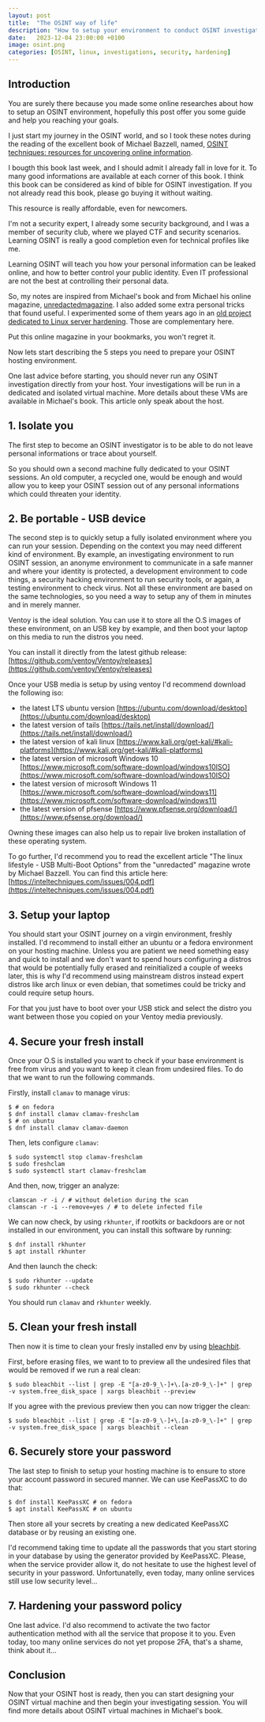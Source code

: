```yaml
---
layout: post
title:  "The OSINT way of life"
description: "How to setup your environment to conduct OSINT investigations"
date:   2023-12-04 23:00:00 +0100
image: osint.png
categories: [OSINT, linux, investigations, security, hardening]
---
```

## Introduction

You are surely there because you made some online researches about how to
setup an OSINT environment, hopefully this post offer you some guide and
help you reaching your goals.

I just start my journey in the OSINT world, and so I took these notes during
the reading of the excellent book of Michael Bazzell, named,
[OSINT techniques: resources for uncovering online information](https://inteltechniques.com/book1.html).

I bougth this book last week, and I should admit I already fall in love for it.
To many good informations are available at each corner of this book. I think
this book can be considered as kind of bible for OSINT investigation. If you
not already read this book, please go buying it without waiting.

This resource is really affordable, even for newcomers.

I'm not a security expert, I already some security background, and I was
a member of security club, where we played CTF and security scenarios.
Learning OSINT is really a good completion even for technical profiles like
me.

Learning OSINT will teach you how your personal information can be leaked
online, and how to better control your public identity. Even IT professional
are not the best at controlling their personal data.

So, my notes are inspired from Michael's book and from Michael his online
magazine, [unredactedmagazine](https://inteltechniques.com/magazine.html). I
also added some extra personal tricks that found useful.
I experimented some of them years ago in an [old project
dedicated to Linux server hardening](https://github.com/4383/fabric-debian/).
Those are complementary here.

Put this online magazine in your bookmarks, you won't regret it.

Now lets start describing the 5 steps you need to prepare your OSINT hosting
environment.

One last advice before starting, you should never run any OSINT investigation
directly from your host. Your investigations will be run in a dedicated
and isolated virtual machine. More details about these VMs are available in
Michael's book. This article only speak about the host.

## 1. Isolate you

The first step to become an OSINT investigator is to be able to  do not leave
personal informations or trace about yourself.

So you should own a second machine fully dedicated to your OSINT sessions. An
old computer, a recycled one, would be enough and would allow you to keep
your OSINT session out of any personal informations which could threaten your
identity.

## 2. Be portable - USB device

The second step is to quickly setup a fully isolated environment where you
can run your session. Depending on the context you may need different kind of
environment. By example, an investigating environment to run OSINT session, an
anonyme environment to communicate in a safe manner and where your identity is
protected, a development environment to code things, a security hacking
environment to run security tools, or again, a testing environment to check
virus. Not all these environment are based on the same technologies, so you
need a way to setup any of them in minutes and in merely manner.

Ventoy is the ideal solution. You can use it to store all the O.S images of
these environment, on an USB key by example, and then boot your laptop on this
media to run the distros you need.

You can install it directly from the latest github release:
[https://github.com/ventoy/Ventoy/releases](https://github.com/ventoy/Ventoy/releases)

Once your USB media is setup by using ventoy I'd recommend download the
following iso:

- the latest LTS ubuntu version [https://ubuntu.com/download/desktop](https://ubuntu.com/download/desktop)
- the latest version of tails [https://tails.net/install/download/](https://tails.net/install/download/)
- the latest version of kali linux [https://www.kali.org/get-kali/#kali-platforms](https://www.kali.org/get-kali/#kali-platforms)
- the latest version of microsoft Windows 10 [https://www.microsoft.com/software-download/windows10ISO](https://www.microsoft.com/software-download/windows10ISO)
- the latest version of microsoft Windows 11 [https://www.microsoft.com/software-download/windows11](https://www.microsoft.com/software-download/windows11)
- the latest version of pfsense [https://www.pfsense.org/download/](https://www.pfsense.org/download/)

Owning these images can also help us to repair live broken installation of
these operating system.

To go further, I'd recommend you to read the excellent article "The linux
lifestyle - USB Multi-Boot Options" from the "unredacted" magazine wrote by
Michael Bazzell. You can find this article here:
[https://inteltechniques.com/issues/004.pdf](https://inteltechniques.com/issues/004.pdf)

## 3. Setup your laptop

You should start your OSINT journey on a virgin environment, freshly
installed. I'd recommend to install either an ubuntu or a fedora environment
on your hosting machine. Unless you are patient we need something easy and
quick to install and we don't want to spend hours configuring a distros that
would be potentially fully erased and reinitialized a couple of weeks later,
this is why I'd recommend using mainstream distros instead expert distros like
arch linux or even debian, that sometimes could be tricky and could require
setup hours.

For that you just have to boot over your USB stick and select the distro you
want between those you copied on your Ventoy media previously.

## 4. Secure your fresh install

Once your O.S is installed you want to check if your base environment is free
from virus and you want to keep it clean from undesired files. To do that we
want to run the following commands.

Firstly, install `clamav` to manage virus:

```shell
$ # on fedora
$ dnf install clamav clamav-freshclam
$ # on ubuntu
$ dnf install clamav clamav-daemon
```

Then, lets configure `clamav`:

```shell
$ sudo systemctl stop clamav-freshclam
$ sudo freshclam
$ sudo systemctl start clamav-freshclam
```

And then, now, trigger an analyze:

```shell
clamscan -r -i / # without deletion during the scan
clamscan -r -i --remove=yes / # to delete infected file
```

We can now check, by using `rkhunter`, if rootkits or backdoors are or not
installed in our environment, you can install this software by running:

```
$ dnf install rkhunter
$ apt install rkhunter
```

And then launch the check:

```
$ sudo rkhunter --update
$ sudo rkhunter --check
```

You should run `clamav` and `rkhunter` weekly.

## 5. Clean your fresh install

Then now it is time to clean your fresly installed env by
using [bleachbit](https://www.bleachbit.org/download). 

First, before erasing files, we want to  to preview all the undesired files
that would be removed if we run a real clean:

```shell
$ sudo bleachbit --list | grep -E "[a-z0-9_\-]+\.[a-z0-9_\-]+" | grep -v system.free_disk_space | xargs bleachbit --preview
```

If you agree with the previous preview then you can now trigger the clean:

```shell
$ sudo bleachbit --list | grep -E "[a-z0-9_\-]+\.[a-z0-9_\-]+" | grep -v system.free_disk_space | xargs bleachbit --clean
```

## 6. Securely store your password

The last step to finish to setup your hosting machine is to ensure to store
your account password in secured manner. We can use KeePassXC to do that:

```shell
$ dnf install KeePassXC # on fedora
$ apt install KeePassXC # on ubuntu
```

Then store all your secrets by creating a new dedicated KeePassXC database or
by reusing an existing one.

I'd recommend taking time to update all the passwords that you start storing
in your database by using the generator provided by KeePassXC.
Please, when the service provider allow it, do not hesitate to use the highest
level of security in your password. Unfortunatelly, even today, many online
services still use low security level...

## 7. Hardening your password policy

One last advice. 
I'd also recommend to activate the two factor authentication method with all
the service that propose it to you. Even today, too many online services do
not yet propose 2FA, that's a shame, think about it...

## Conclusion

Now that your OSINT host is ready, then you can start designing your OSINT
virtual machine and then begin your investigating session. You will find more
details about OSINT virtual machines in Michael's book.

